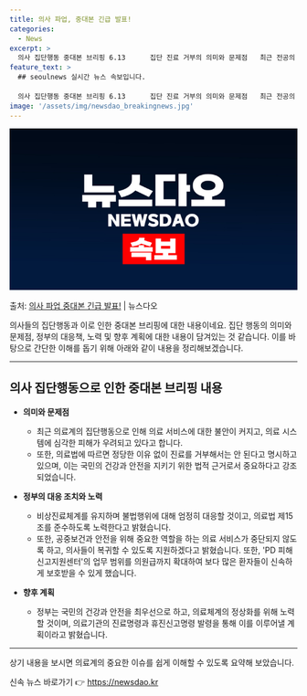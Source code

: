 ```yaml
---
title: 의사 파업, 중대본 긴급 발표!
categories:
  - News
excerpt: >
  의사 집단행동 중대본 브리핑 6.13      집단 진료 거부의 의미와 문제점   최근 전공의 집단행동이 4…
feature_text: >
  ## seoulnews 실시간 뉴스 속보입니다.

  의사 집단행동 중대본 브리핑 6.13      집단 진료 거부의 의미와 문제점   최근 전공의 집단행동이 4…
image: '/assets/img/newsdao_breakingnews.jpg'
---
```


![뉴스다오 속보](/assets/img/newsdao_breakingnews.jpg)

<p>출처: <a href="https://newsdao.kr/4235" rel="dofollow">의사 파업 중대본 긴급 발표!</a> | 뉴스다오</p>

의사들의 집단행동과 이로 인한 중대본 브리핑에 대한 내용이네요. 집단 행동의 의미와 문제점, 정부의 대응책, 노력 및 향후 계획에 대한 내용이 담겨있는 것 같습니다. 이를 바탕으로 간단한 이해를 돕기 위해 아래와 같이 내용을 정리해보겠습니다.

---

## 의사 집단행동으로 인한 중대본 브리핑 내용

- **의미와 문제점**
  - 최근 의료계의 집단행동으로 인해 의료 서비스에 대한 불안이 커지고, 의료 시스템에 심각한 피해가 우려되고 있다고 합니다.
  - 또한, 의료법에 따르면 정당한 이유 없이 진료를 거부해서는 안 된다고 명시하고 있으며, 이는 국민의 건강과 안전을 지키기 위한 법적 근거로서 중요하다고 강조되었습니다.

- **정부의 대응 조치와 노력**
  - 비상진료체계를 유지하며 불법행위에 대해 엄정히 대응할 것이고, 의료법 제15조를 준수하도록 노력한다고 밝혔습니다.
  - 또한, 공중보건과 안전을 위해 중요한 역할을 하는 의료 서비스가 중단되지 않도록 하고, 의사들이 복귀할 수 있도록 지원하겠다고 밝혔습니다. 또한, 'PD 피해신고지원센터'의 업무 범위를 의원급까지 확대하여 보다 많은 환자들이 신속하게 보호받을 수 있게 했습니다.

- **향후 계획**
  - 정부는 국민의 건강과 안전을 최우선으로 하고, 의료체계의 정상화를 위해 노력할 것이며, 의료기관의 진료명령과 휴진신고명령 발령을 통해 이를 이루어낼 계획이라고 밝혔습니다.
---
상기 내용을 보시면 의료계의 중요한 이슈를 쉽게 이해할 수 있도록 요약해 보았습니다. 

신속 뉴스 바로가기 👉 <a href="https://newsdao.kr" rel="dofollow">https://newsdao.kr</a>


